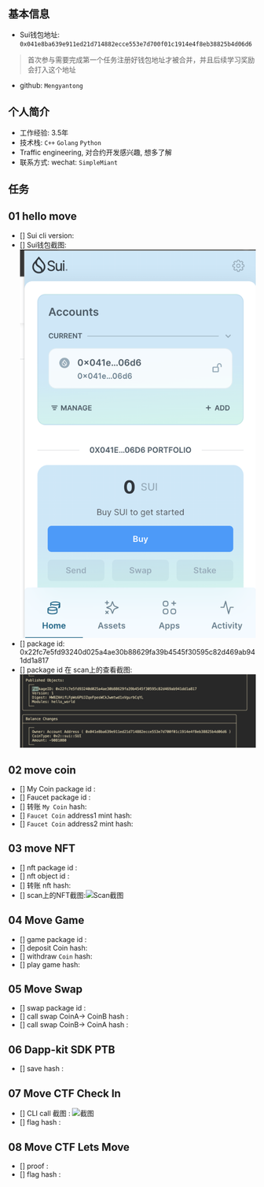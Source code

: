 ## 基本信息
- Sui钱包地址: `0x041e8ba639e911ed21d714882ecce553e7d700f01c1914e4f8eb38825b4d06d6`
> 首次参与需要完成第一个任务注册好钱包地址才被合并，并且后续学习奖励会打入这个地址
- github: `Mengyantong`

## 个人简介
- 工作经验: 3.5年
- 技术栈: `C++` `Golang` `Python`
- Traffic engineering, 对合约开发感兴趣, 想多了解
- 联系方式: wechat: `SimpleMiant`

## 任务

##   01 hello move  
- [] Sui cli version:
- [] Sui钱包截图: ![Sui钱包截图](./images/suiwallet.png)
- [] package id: 0x22fc7e5fd93240d025a4ae30b88629fa39b4545f30595c82d469ab941dd1a817
- [] package id 在 scan上的查看截图:![Scan截图](./images/scan.png)

##   02 move coin
- [] My Coin package id : 
- [] Faucet package id : 
- [] 转账 `My Coin` hash:
- [] `Faucet Coin` address1 mint hash:
- [] `Faucet Coin` address2 mint hash:

##   03 move NFT
- [] nft package id :
- [] nft object id : 
- [] 转账 nft  hash:
- [] scan上的NFT截图:![Scan截图](./images/你的图片地址)

##   04 Move Game
- [] game package id :
- [] deposit Coin hash:
- [] withdraw `Coin` hash:
- [] play game hash:

##   05 Move Swap
- [] swap package id :
- [] call swap CoinA-> CoinB  hash :
- [] call swap CoinB-> CoinA  hash :

##   06 Dapp-kit SDK PTB
- [] save hash :

##   07 Move CTF Check In
- [] CLI call 截图 : ![截图](./images/你的图片地址)
- [] flag hash :

##   08 Move CTF Lets Move
- [] proof : 
- [] flag hash :
